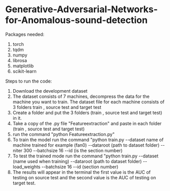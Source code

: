 # Generative-Adversarial-Networks-for-Anomalous-sound-detection
 Packages needed:
 1. torch 
 2. tqdm
 3. numpy
 4. librosa
 5. matplotlib
 6. scikit-learn
 
 
 Steps to run the code:
 1. Download the development dataset  
 2. The dataset consists of 7 machines, decompress the data for the machine you want to train. The dataset file for each machine consists of 3 folders train , source test and target test
 3. Create a folder and put the 3 folders (train , source test and target test) in it.
 4. Take a copy of the .py file "Featureextraction" and paste in each folder (train , source test and target test)    
 5. run the command "python Featureextraction.py"
 6. To train the model run the command "python train.py --dataset name of machine trained for example (fan0) --dataroot (path to dataset folder) --niter 300 --batchsize 16 --id (is the section number)
 7. To test the trained mode run the command "python train.py --dataset (name used when training) --dataroot (path to dataset folder) --load_weights --batchsize 16 --id (section number)
 8. The results will appear in the terminal the first value is the AUC of testing on source test and the second value is the AUC of testing on target test. 
